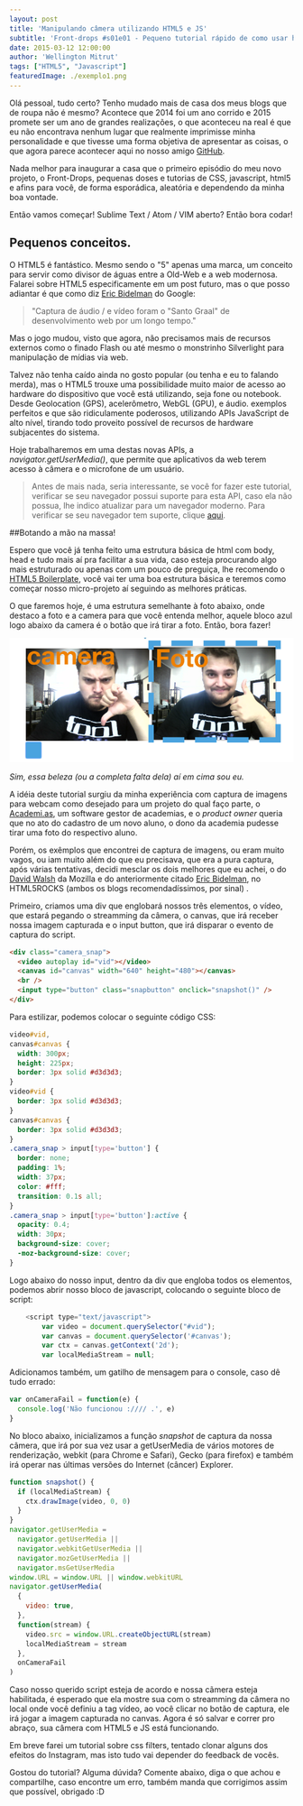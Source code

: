 ```yaml
---
layout: post
title: 'Manipulando câmera utilizando HTML5 e JS'
subtitle: 'Front-drops #s01e01 - Pequeno tutorial rápido de como usar html5 e javascript para tirar fotos.'
date: 2015-03-12 12:00:00
author: 'Wellington Mitrut'
tags: ["HTML5", "Javascript"]
featuredImage: ./exemplo1.png
---
```


Olá pessoal, tudo certo? Tenho mudado mais de casa dos meus blogs que de roupa não é mesmo? Acontece que 2014 foi um ano corrido e 2015 promete ser um ano de grandes realizações, o que aconteceu na real é que eu não encontrava nenhum lugar que realmente imprimisse minha personalidade e que tivesse uma forma objetiva de apresentar as coisas, o que agora parece acontecer aqui no nosso amigo <a href="http://github.com/">GitHub</a>.

Nada melhor para inaugurar a casa que o primeiro episódio do meu novo projeto, o Front-Drops, pequenas doses e tutorias de CSS, javascript, html5 e afins para você, de forma esporádica, aleatória e dependendo da minha boa vontade.

Então vamos começar! Sublime Text / Atom / VIM aberto? Então bora codar!

## Pequenos conceitos.

O HTML5 é fantástico. Mesmo sendo o "5" apenas uma marca, um conceito para servir como divisor de águas entre a Old-Web e a web modernosa. Falarei sobre HTML5 especificamente em um post futuro, mas o que posso adiantar é que como diz <a href="https://twitter.com/ebidel">Eric Bidelman</a> do Google:

> "Captura de áudio / e vídeo foram o "Santo Graal" de desenvolvimento web por um longo tempo."

Mas o jogo mudou, visto que agora, não precisamos mais de recursos externos como o finado Flash ou até mesmo o monstrinho Silverlight para manipulação de mídias via web.

Talvez não tenha caído ainda no gosto popular (ou tenha e eu to falando merda), mas o HTML5 trouxe uma possibilidade muito maior de acesso ao hardware do dispositivo que você está utilizando, seja fone ou notebook. Desde Geolocation (GPS), acelerômetro, WebGL (GPU), e áudio. exemplos perfeitos e que são ridiculamente poderosos, utilizando APIs JavaScript de alto nível, tirando todo proveito possível de recursos de hardware subjacentes do sistema.

Hoje trabalharemos em uma destas novas APIs, a <i> navigator.getUserMedia()</i>, que permite que aplicativos da web terem acesso à câmera e o microfone de um usuário.

> Antes de mais nada, seria interessante, se você for fazer este tutorial, verificar se seu navegador possui suporte para esta API, caso ela não possua, lhe indico atualizar para um navegador moderno. Para verificar se seu navegador tem suporte, clique <a href="http://caniuse.com/#feat=stream">aqui</a>.

##Botando a mão na massa!

Espero que você já tenha feito uma estrutura básica de html com body, head e tudo mais aí pra facilitar a sua vida, caso esteja procurando algo mais estruturado ou apenas com um pouco de preguiça, lhe recomendo o <a href="https://html5boilerplate.com/">HTML5 Boilerplate</a>, você vai ter uma boa estrutura básica e teremos como começar nosso micro-projeto aí seguindo as melhores práticas.

O que faremos hoje, é uma estrutura semelhante à foto abaixo, onde destaco a foto e a camera para que você entenda melhor, aquele bloco azul logo abaixo da camera é o botão que irá tirar a foto. Então, bora fazer!

![Exemplo 1](./exemplo1.png)

_Sim, essa beleza (ou a completa falta dela) aí em cima sou eu._

A idéia deste tutorial surgiu da minha experiência com captura de imagens para webcam como desejado para um projeto do qual faço parte, o <a href="https://www.academi.as/">Academi.as</a>, um software gestor de academias, e o <i>product owner</i> queria que no ato do cadastro de um novo aluno, o dono da academia pudesse tirar uma foto do respectivo aluno.

Porém, os exêmplos que encontrei de captura de imagens, ou eram muito vagos, ou iam muito além do que eu precisava, que era a pura captura, após várias tentativas, decidi mesclar os dois melhores que eu achei, o do <a href=" http://davidwalsh.name/browser-camera">David Walsh</a> da Mozilla e do anteriormente citado <a href=" http://www.html5rocks.com/en/tutorials/getusermedia/intro/">Eric Bidelman</a>, no HTML5ROCKS (ambos os blogs recomendadíssimos, por sinal) .

Primeiro, criamos uma div que englobará nossos três elementos, o vídeo, que estará pegando o streamming da câmera, o canvas, que irá receber nossa imagem capturada e o input button, que irá disparar o evento de captura do script.

```html
<div class="camera_snap">
  <video autoplay id="vid"></video>
  <canvas id="canvas" width="640" height="480"></canvas>
  <br />
  <input type="button" class="snapbutton" onclick="snapshot()" />
</div>
```

Para estilizar, podemos colocar o seguinte código CSS:

```css
video#vid,
canvas#canvas {
  width: 300px;
  height: 225px;
  border: 3px solid #d3d3d3;
}
video#vid {
  border: 3px solid #d3d3d3;
}
canvas#canvas {
  border: 3px solid #d3d3d3;
}
.camera_snap > input[type='button'] {
  border: none;
  padding: 1%;
  width: 37px;
  color: #fff;
  transition: 0.1s all;
}
.camera_snap > input[type='button']:active {
  opacity: 0.4;
  width: 30px;
  background-size: cover;
  -moz-background-size: cover;
}
```

Logo abaixo do nosso input, dentro da div que engloba todos os elementos, podemos abrir nosso bloco de javascript, colocando o seguinte bloco de script:

```javascript
    <script type="text/javascript">
        var video = document.querySelector("#vid");
        var canvas = document.querySelector('#canvas');
        var ctx = canvas.getContext('2d');
        var localMediaStream = null;
```

Adicionamos também, um gatilho de mensagem para o console, caso dê tudo errado:
<br>

```javascript
var onCameraFail = function(e) {
  console.log('Não funcionou ://// .', e)
}
```

No bloco abaixo, inicializamos a função <i>snapshot</i> de captura da nossa câmera, que irá por sua vez usar a getUserMedia de vários motores de renderização, webkit (para Chrome e Safari), Gecko (para firefox) e também irá operar nas últimas versões do Internet (câncer) Explorer.

```javascript
function snapshot() {
  if (localMediaStream) {
    ctx.drawImage(video, 0, 0)
  }
}
navigator.getUserMedia =
  navigator.getUserMedia ||
  navigator.webkitGetUserMedia ||
  navigator.mozGetUserMedia ||
  navigator.msGetUserMedia
window.URL = window.URL || window.webkitURL
navigator.getUserMedia(
  {
    video: true,
  },
  function(stream) {
    video.src = window.URL.createObjectURL(stream)
    localMediaStream = stream
  },
  onCameraFail
)
```

Caso nosso querido script esteja de acordo e nossa cãmera esteja habilitada, é esperado que ela mostre sua com o streamming da câmera no local onde você definiu a tag vídeo, ao você clicar no botão de captura, ele irá jogar a imagem capturada no canvas. Agora é só salvar e correr pro abraço, sua câmera com HTML5 e JS está funcionando.

Em breve farei um tutorial sobre css filters, tentado clonar alguns dos efeitos do Instagram, mas isto tudo vai depender do feedback de vocês.

Gostou do tutorial? Alguma dúvida? Comente abaixo, diga o que achou e compartilhe, caso encontre um erro, também manda que corrigimos assim que possível, obrigado :D
